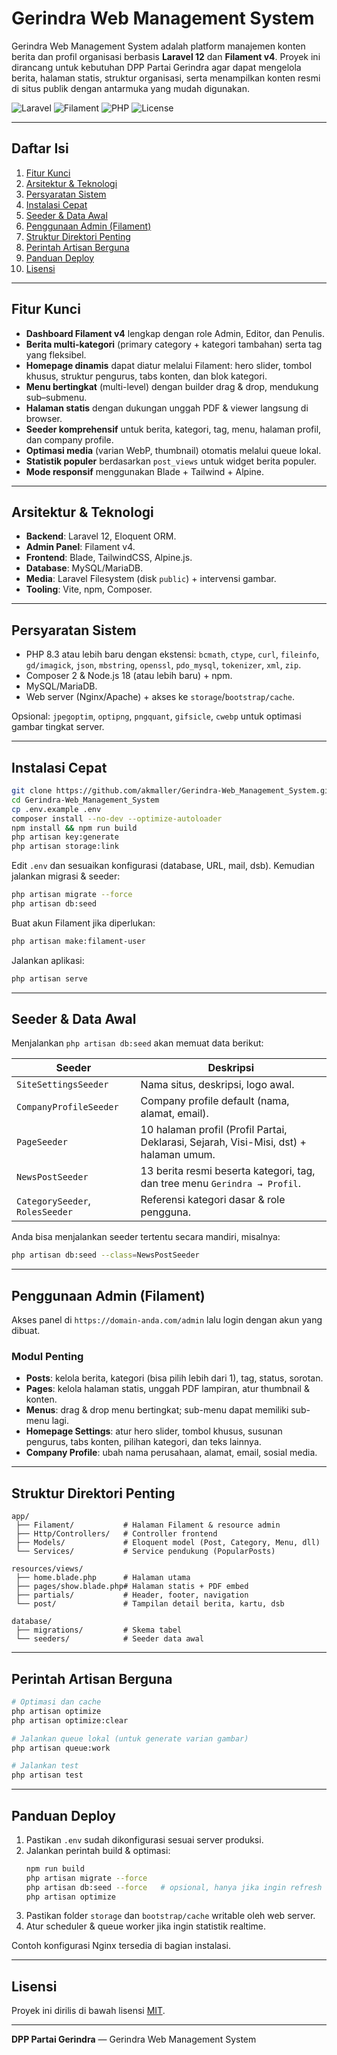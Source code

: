 # Gerindra Web Management System

Gerindra Web Management System adalah platform manajemen konten berita dan profil organisasi berbasis **Laravel 12** dan **Filament v4**. Proyek ini dirancang untuk kebutuhan DPP Partai Gerindra agar dapat mengelola berita, halaman statis, struktur organisasi, serta menampilkan konten resmi di situs publik dengan antarmuka yang mudah digunakan.

![Laravel](https://img.shields.io/badge/Laravel-12-red.svg) ![Filament](https://img.shields.io/badge/Filament-v4-blue.svg) ![PHP](https://img.shields.io/badge/PHP-8.3-blueviolet.svg) ![License](https://img.shields.io/badge/license-MIT-green.svg)

---

## Daftar Isi
1. [Fitur Kunci](#fitur-kunci)
2. [Arsitektur & Teknologi](#arsitektur--teknologi)
3. [Persyaratan Sistem](#persyaratan-sistem)
4. [Instalasi Cepat](#instalasi-cepat)
5. [Seeder & Data Awal](#seeder--data-awal)
6. [Penggunaan Admin (Filament)](#penggunaan-admin-filament)
7. [Struktur Direktori Penting](#struktur-direktori-penting)
8. [Perintah Artisan Berguna](#perintah-artisan-berguna)
9. [Panduan Deploy](#panduan-deploy)
10. [Lisensi](#lisensi)

---

## Fitur Kunci
- **Dashboard Filament v4** lengkap dengan role Admin, Editor, dan Penulis.
- **Berita multi-kategori** (primary category + kategori tambahan) serta tag yang fleksibel.
- **Homepage dinamis** dapat diatur melalui Filament: hero slider, tombol khusus, struktur pengurus, tabs konten, dan blok kategori.
- **Menu bertingkat** (multi-level) dengan builder drag & drop, mendukung sub–submenu.
- **Halaman statis** dengan dukungan unggah PDF & viewer langsung di browser.
- **Seeder komprehensif** untuk berita, kategori, tag, menu, halaman profil, dan company profile.
- **Optimasi media** (varian WebP, thumbnail) otomatis melalui queue lokal.
- **Statistik populer** berdasarkan `post_views` untuk widget berita populer.
- **Mode responsif** menggunakan Blade + Tailwind + Alpine.

---

## Arsitektur & Teknologi
- **Backend**: Laravel 12, Eloquent ORM.
- **Admin Panel**: Filament v4.
- **Frontend**: Blade, TailwindCSS, Alpine.js.
- **Database**: MySQL/MariaDB.
- **Media**: Laravel Filesystem (disk `public`) + intervensi gambar.
- **Tooling**: Vite, npm, Composer.

---

## Persyaratan Sistem
- PHP 8.3 atau lebih baru dengan ekstensi: `bcmath`, `ctype`, `curl`, `fileinfo`, `gd/imagick`, `json`, `mbstring`, `openssl`, `pdo_mysql`, `tokenizer`, `xml`, `zip`.
- Composer 2 & Node.js 18 (atau lebih baru) + npm.
- MySQL/MariaDB.
- Web server (Nginx/Apache) + akses ke `storage`/`bootstrap/cache`.

Opsional: `jpegoptim`, `optipng`, `pngquant`, `gifsicle`, `cwebp` untuk optimasi gambar tingkat server.

---

## Instalasi Cepat
```bash
git clone https://github.com/akmaller/Gerindra-Web_Management_System.git
cd Gerindra-Web_Management_System
cp .env.example .env
composer install --no-dev --optimize-autoloader
npm install && npm run build
php artisan key:generate
php artisan storage:link
```

Edit `.env` dan sesuaikan konfigurasi (database, URL, mail, dsb). Kemudian jalankan migrasi & seeder:

```bash
php artisan migrate --force
php artisan db:seed
```

Buat akun Filament jika diperlukan:
```bash
php artisan make:filament-user
```

Jalankan aplikasi:
```bash
php artisan serve
```

---

## Seeder & Data Awal
Menjalankan `php artisan db:seed` akan memuat data berikut:

| Seeder | Deskripsi |
| --- | --- |
| `SiteSettingsSeeder` | Nama situs, deskripsi, logo awal. |
| `CompanyProfileSeeder` | Company profile default (nama, alamat, email). |
| `PageSeeder` | 10 halaman profil (Profil Partai, Deklarasi, Sejarah, Visi-Misi, dst) + halaman umum. |
| `NewsPostSeeder` | 13 berita resmi beserta kategori, tag, dan tree menu `Gerindra → Profil`. |
| `CategorySeeder`, `RolesSeeder` | Referensi kategori dasar & role pengguna. |

Anda bisa menjalankan seeder tertentu secara mandiri, misalnya:
```bash
php artisan db:seed --class=NewsPostSeeder
```

---

## Penggunaan Admin (Filament)
Akses panel di `https://domain-anda.com/admin` lalu login dengan akun yang dibuat.

### Modul Penting
- **Posts**: kelola berita, kategori (bisa pilih lebih dari 1), tag, status, sorotan.
- **Pages**: kelola halaman statis, unggah PDF lampiran, atur thumbnail & konten.
- **Menus**: drag & drop menu bertingkat; sub-menu dapat memiliki sub-menu lagi.
- **Homepage Settings**: atur hero slider, tombol khusus, susunan pengurus, tabs konten, pilihan kategori, dan teks lainnya.
- **Company Profile**: ubah nama perusahaan, alamat, email, sosial media.

---

## Struktur Direktori Penting
```
app/
 ├── Filament/           # Halaman Filament & resource admin
 ├── Http/Controllers/   # Controller frontend
 ├── Models/             # Eloquent model (Post, Category, Menu, dll)
 └── Services/           # Service pendukung (PopularPosts)

resources/views/
 ├── home.blade.php      # Halaman utama
 ├── pages/show.blade.php# Halaman statis + PDF embed
 ├── partials/           # Header, footer, navigation
 └── post/               # Tampilan detail berita, kartu, dsb

database/
 ├── migrations/         # Skema tabel
 └── seeders/            # Seeder data awal
```

---

## Perintah Artisan Berguna
```bash
# Optimasi dan cache
php artisan optimize
php artisan optimize:clear

# Jalankan queue lokal (untuk generate varian gambar)
php artisan queue:work

# Jalankan test
php artisan test
```

---

## Panduan Deploy
1. Pastikan `.env` sudah dikonfigurasi sesuai server produksi.
2. Jalankan perintah build & optimasi:
   ```bash
   npm run build
   php artisan migrate --force
   php artisan db:seed --force   # opsional, hanya jika ingin refresh data
   php artisan optimize
   ```
3. Pastikan folder `storage` dan `bootstrap/cache` writable oleh web server.
4. Atur scheduler & queue worker jika ingin statistik realtime.

Contoh konfigurasi Nginx tersedia di bagian instalasi.

---

## Lisensi
Proyek ini dirilis di bawah lisensi [MIT](https://opensource.org/licenses/MIT).

---

**DPP Partai Gerindra** — Gerindra Web Management System
